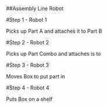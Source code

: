 ##Assembly Line Robot

#Step 1 - Robot 1

Picks up Part A and attaches it to Part B

#Step 2 - Robot 2

Picks up Part Combo and attaches is to 

#Step 3 - Robot 3

Moves Box to put part in

#Step 4 - Robot 4

Puts Box on a shelf